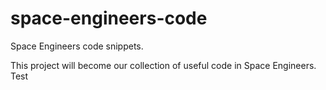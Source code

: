 # space-engineers-code
Space Engineers code snippets.

This project will become our collection of useful code in Space Engineers.
Test